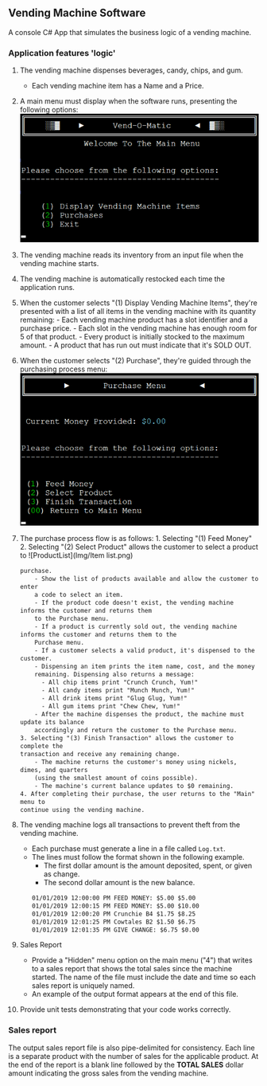 ## Vending Machine Software

A console C# App that simulates the business logic of a vending machine.

### Application features 'logic'

1.  The vending machine dispenses beverages, candy, chips, and gum.
    - Each vending machine item has a Name and a Price.
2.  A main menu must display when the software runs, presenting the following options:
    ![MainMenu](img/MainMenu.png)
3.  The vending machine reads its inventory from an input file when the vending machine
    starts.
4.  The vending machine is automatically restocked each time the application runs.
5.  When the customer selects "(1) Display Vending Machine Items", they're presented
    with a list of all items in the vending machine with its quantity remaining: - Each vending machine product has a slot identifier and a purchase price. - Each slot in the vending machine has enough room for 5 of that product. - Every product is initially stocked to the maximum amount. - A product that has run out must indicate that it's SOLD OUT.
6.  When the customer selects "(2) Purchase", they're guided through the purchasing
    process menu:
    ![PurchaseMenu](img/Purchase%20Menu.png)
7.  The purchase process flow is as follows: 1. Selecting "(1) Feed Money" 2. Selecting "(2) Select Product" allows the customer to select a product to
    ![ProductList](Img/Item list.png)

        purchase.
            - Show the list of products available and allow the customer to enter
            a code to select an item.
            - If the product code doesn't exist, the vending machine informs the customer and returns them
            to the Purchase menu.
            - If a product is currently sold out, the vending machine informs the customer and returns them to the
            Purchase menu.
            - If a customer selects a valid product, it's dispensed to the customer.
            - Dispensing an item prints the item name, cost, and the money
            remaining. Dispensing also returns a message:
              - All chip items print "Crunch Crunch, Yum!"
              - All candy items print "Munch Munch, Yum!"
              - All drink items print "Glug Glug, Yum!"
              - All gum items print "Chew Chew, Yum!"
            - After the machine dispenses the product, the machine must update its balance
            accordingly and return the customer to the Purchase menu.
        3. Selecting "(3) Finish Transaction" allows the customer to complete the
        transaction and receive any remaining change.
            - The machine returns the customer's money using nickels, dimes, and quarters
            (using the smallest amount of coins possible).
            - The machine's current balance updates to $0 remaining.
        4. After completing their purchase, the user returns to the "Main" menu to
        continue using the vending machine.

8.  The vending machine logs all transactions to prevent theft from the vending machine.

    - Each purchase must generate a line in a file called `Log.txt`.
    - The lines must follow the format shown in the following example.
      - The first dollar amount is the amount deposited, spent, or given as change.
      - The second dollar amount is the new balance.
      ```
      01/01/2019 12:00:00 PM FEED MONEY: $5.00 $5.00
      01/01/2019 12:00:15 PM FEED MONEY: $5.00 $10.00
      01/01/2019 12:00:20 PM Crunchie B4 $1.75 $8.25
      01/01/2019 12:01:25 PM Cowtales B2 $1.50 $6.75
      01/01/2019 12:01:35 PM GIVE CHANGE: $6.75 $0.00
      ```

9.  Sales Report
    - Provide a "Hidden" menu option on the main menu ("4") that writes to a sales
      report that shows the total sales since the machine started. The name of the
      file must include the date and time so each sales report is uniquely named.
    - An example of the output format appears at the end of this file.
10. Provide unit tests demonstrating that your code works correctly.

### Sales report

The output sales report file is also pipe-delimited for consistency. Each line is a separate product with the number of sales for the applicable product. At the end of the report is a blank line followed by the **TOTAL SALES** dollar amount indicating the gross sales from the vending machine.
